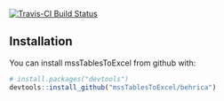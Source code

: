 [![Travis-CI Build Status](https://travis-ci.org/behrica/mssTablesToExcel.svg?branch=master)](https://travis-ci.org/behrica/mssTablesToExcel)


## Installation

You can install mssTablesToExcel from github with:

```R
# install.packages("devtools")
devtools::install_github("mssTablesToExcel/behrica")
```

